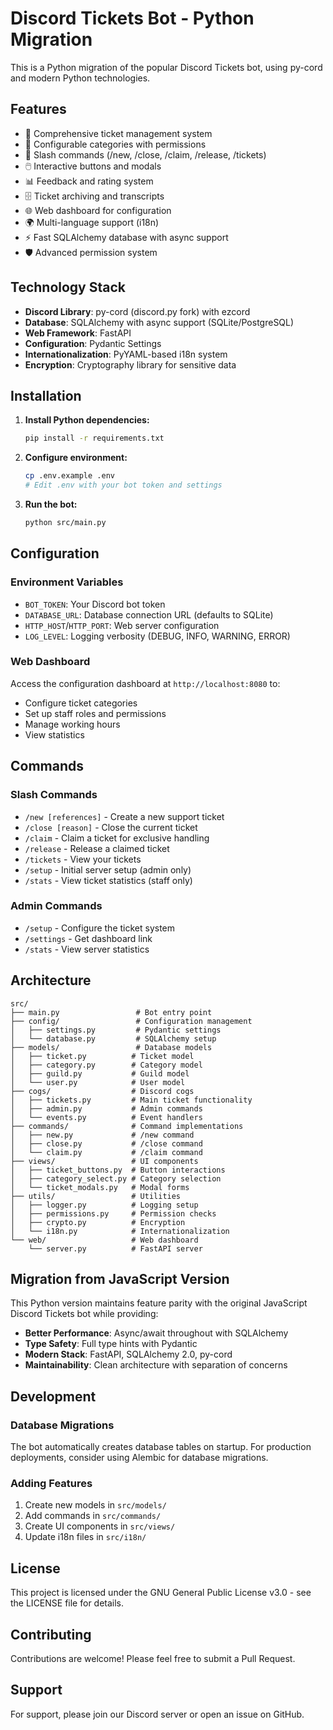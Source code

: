 # Discord Tickets Bot - Python Migration

This is a Python migration of the popular Discord Tickets bot, using py-cord and modern Python technologies.

## Features

- 🎫 Comprehensive ticket management system
- 🔧 Configurable categories with permissions
- 💬 Slash commands (/new, /close, /claim, /release, /tickets)
- 🖱️ Interactive buttons and modals
- 📊 Feedback and rating system
- 🗄️ Ticket archiving and transcripts
- 🌐 Web dashboard for configuration
- 🌍 Multi-language support (i18n)
- ⚡ Fast SQLAlchemy database with async support
- 🛡️ Advanced permission system

## Technology Stack

- **Discord Library**: py-cord (discord.py fork) with ezcord
- **Database**: SQLAlchemy with async support (SQLite/PostgreSQL)
- **Web Framework**: FastAPI
- **Configuration**: Pydantic Settings
- **Internationalization**: PyYAML-based i18n system
- **Encryption**: Cryptography library for sensitive data

## Installation

1. **Install Python dependencies:**
   ```bash
   pip install -r requirements.txt
   ```

2. **Configure environment:**
   ```bash
   cp .env.example .env
   # Edit .env with your bot token and settings
   ```

3. **Run the bot:**
   ```bash
   python src/main.py
   ```

## Configuration

### Environment Variables

- `BOT_TOKEN`: Your Discord bot token
- `DATABASE_URL`: Database connection URL (defaults to SQLite)
- `HTTP_HOST`/`HTTP_PORT`: Web server configuration
- `LOG_LEVEL`: Logging verbosity (DEBUG, INFO, WARNING, ERROR)

### Web Dashboard

Access the configuration dashboard at `http://localhost:8080` to:
- Configure ticket categories
- Set up staff roles and permissions
- Manage working hours
- View statistics

## Commands

### Slash Commands

- `/new [references]` - Create a new support ticket
- `/close [reason]` - Close the current ticket  
- `/claim` - Claim a ticket for exclusive handling
- `/release` - Release a claimed ticket
- `/tickets` - View your tickets
- `/setup` - Initial server setup (admin only)
- `/stats` - View ticket statistics (staff only)

### Admin Commands

- `/setup` - Configure the ticket system
- `/settings` - Get dashboard link
- `/stats` - View server statistics

## Architecture

```
src/
├── main.py                 # Bot entry point
├── config/                 # Configuration management
│   ├── settings.py         # Pydantic settings
│   └── database.py         # SQLAlchemy setup
├── models/                 # Database models
│   ├── ticket.py          # Ticket model
│   ├── category.py        # Category model  
│   ├── guild.py           # Guild model
│   └── user.py            # User model
├── cogs/                  # Discord cogs
│   ├── tickets.py         # Main ticket functionality
│   ├── admin.py           # Admin commands
│   └── events.py          # Event handlers
├── commands/              # Command implementations
│   ├── new.py             # /new command
│   ├── close.py           # /close command
│   └── claim.py           # /claim command
├── views/                 # UI components
│   ├── ticket_buttons.py  # Button interactions
│   ├── category_select.py # Category selection
│   └── ticket_modals.py   # Modal forms
├── utils/                 # Utilities
│   ├── logger.py          # Logging setup
│   ├── permissions.py     # Permission checks
│   ├── crypto.py          # Encryption
│   └── i18n.py            # Internationalization
└── web/                   # Web dashboard
    └── server.py          # FastAPI server
```

## Migration from JavaScript Version

This Python version maintains feature parity with the original JavaScript Discord Tickets bot while providing:

- **Better Performance**: Async/await throughout with SQLAlchemy
- **Type Safety**: Full type hints with Pydantic
- **Modern Stack**: FastAPI, SQLAlchemy 2.0, py-cord
- **Maintainability**: Clean architecture with separation of concerns

## Development

### Database Migrations

The bot automatically creates database tables on startup. For production deployments, consider using Alembic for database migrations.

### Adding Features

1. Create new models in `src/models/`
2. Add commands in `src/commands/`
3. Create UI components in `src/views/`
4. Update i18n files in `src/i18n/`

## License

This project is licensed under the GNU General Public License v3.0 - see the LICENSE file for details.

## Contributing

Contributions are welcome! Please feel free to submit a Pull Request.

## Support

For support, please join our Discord server or open an issue on GitHub.